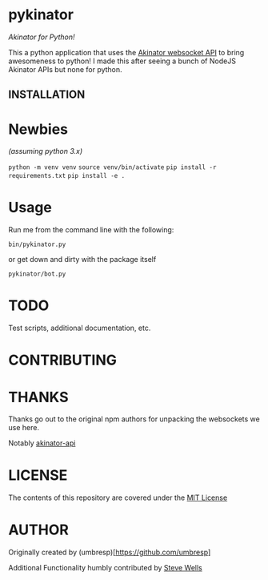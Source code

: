 # pykinator
_Akinator for Python!_

This a python application that uses the [Akinator websocket API](http://en.akinator.com) to bring awesomeness to python!
I made this after seeing a bunch of NodeJS Akinator APIs but none for python.

## INSTALLATION

# Newbies
_(assuming python 3.x)_

`python -m venv venv`
`source venv/bin/activate`
`pip install -r requirements.txt`
`pip install -e .`

# Usage

Run me from the command line with the following:

`bin/pykinator.py`

or get down and dirty with the package itself

`pykinator/bot.py`

# TODO

Test scripts, additional documentation, etc.

# CONTRIBUTING

# THANKS

Thanks go out to the original npm authors for unpacking the websockets we use here.

Notably [akinator-api](https://www.npmjs.com/package/akinator-api)

# LICENSE

The contents of this repository are covered under the [MIT License](https://github.com/udacity/ud777-writing-readmes/blob/master/LICENSE)

# AUTHOR

Originally created by (umbresp)[https://github.com/umbresp]

Additional Functionality humbly contributed by [Steve Wells](https://www.stephendwells.com/)